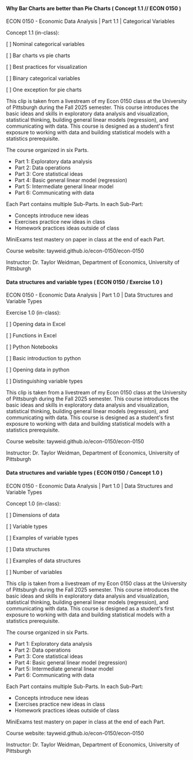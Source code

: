 #### Why Bar Charts are better than Pie Charts ( Concept 1.1 // ECON 0150 )

ECON 0150 - Economic Data Analysis | Part 1.1 | Categorical Variables 

Concept 1.1 (in-class):  

[ ] Nominal categorical variables 

[ ] Bar charts vs pie charts 

[ ] Best practices for visualization 

[ ] Binary categorical variables 

[ ] One exception for pie charts 

This clip is taken from a livestream of my Econ 0150 class at the University of Pittsburgh during the Fall 2025 semester. This course introduces the basic ideas and skills in exploratory data analysis and visualization, statistical thinking, building general linear models (regression), and communicating with data. This course is designed as a student's first exposure to working with data and building statistical models with a statistics prerequisite.  

The course organized in six Parts. 

- Part 1: Exploratory data analysis 
- Part 2: Data operations 
- Part 3: Core statistical ideas 
- Part 4: Basic general linear model (regression) 
- Part 5: Intermediate general linear model 
- Part 6: Communicating with data 

Each Part contains multiple Sub-Parts. In each Sub-Part: 

- Concepts introduce new ideas 
- Exercises practice new ideas in class 
- Homework practices ideas outside of class 

MiniExams test mastery on paper in class at the end of each Part. 

Course website: tayweid.github.io/econ-0150/econ-0150  

Instructor: Dr. Taylor Weidman, Department of Economics, University of Pittsburgh

#### Data structures and variable types ( ECON 0150 / Exercise 1.0 )

ECON 0150 - Economic Data Analysis | Part 1.0 | Data Structures and Variable Types 



Exercise 1.0 (in-class): 

[ ] Opening data in Excel 

[ ] Functions in Excel 

[ ] Python Notebooks 

[ ] Basic introduction to python  

[ ] Opening data in python 

[ ] Distinguishing variable types 



This clip is taken from a livestream of my Econ 0150 class at the University of Pittsburgh during the Fall 2025 semester. This course introduces the basic ideas and skills in exploratory data analysis and visualization, statistical thinking, building general linear models (regression), and communicating with data. This course is designed as a student's first exposure to working with data and building statistical models with a statistics prerequisite. 

Course website: tayweid.github.io/econ-0150/econ-0150 

Instructor: Dr. Taylor Weidman, Department of Economics, University of Pittsburgh



#### Data structures and variable types ( ECON 0150 / Concept 1.0 )

ECON 0150 - Economic Data Analysis | Part 1.0 | Data Structures and Variable Types 



Concept 1.0 (in-class): 

[ ] Dimensions of data

[ ] Variable types

[ ] Examples of variable types

[ ] Data structures

[ ] Examples of data structures

[ ] Number of variables



This clip is taken from a livestream of my Econ 0150 class at the University of Pittsburgh during the Fall 2025 semester. This course introduces the basic ideas and skills in exploratory data analysis and visualization, statistical thinking, building general linear models (regression), and communicating with data. This course is designed as a student's first exposure to working with data and building statistical models with a statistics prerequisite. 

The course organized in six Parts. 

- Part 1: Exploratory data analysis 
- Part 2: Data operations 
- Part 3: Core statistical ideas 
- Part 4: Basic general linear model (regression) 
- Part 5: Intermediate general linear model 
- Part 6: Communicating with data 

Each Part contains multiple Sub-Parts. In each Sub-Part: 

- Concepts introduce new ideas 
- Exercises practice new ideas in class 
- Homework practices ideas outside of class 

MiniExams test mastery on paper in class at the end of each Part.



Course website: tayweid.github.io/econ-0150/econ-0150 

Instructor: Dr. Taylor Weidman, Department of Economics, University of Pittsburgh